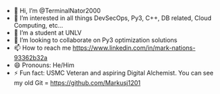 - 👋 Hi, I’m @TerminalNator2000
- 👀 I’m interested in all things DevSecOps, Py3, C++, DB related, Cloud Computing, etc...
- 🌱 I’m a student at UNLV
- 💞️ I’m looking to collaborate on Py3 optimization solutions 
- 📫 How to reach me https://www.linkedin.com/in/mark-nations-93362b32a 
- 😄 Pronouns: He/Him
- ⚡ Fun fact: USMC Veteran and aspiring Digital Alchemist. You can see my old Git = https://github.com/Markusj1201 

<!---
TerminalNator2000/TerminalNator2000 is a ✨ special ✨ repository because its `README.md` (this file) appears on your GitHub profile.
You can click the Preview link to take a look at your changes.
--->
